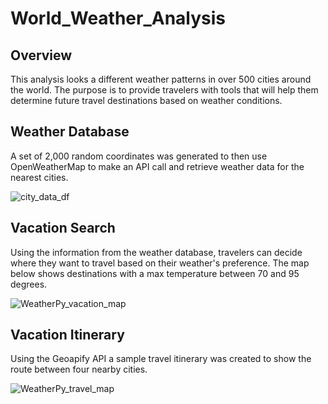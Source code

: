 # World_Weather_Analysis

## Overview
This analysis looks a different weather patterns in over 500 cities around the world. The purpose is to provide travelers with tools that will help them determine future travel destinations based on weather conditions.

## Weather Database
A set of 2,000 random coordinates was generated to then use OpenWeatherMap to make an API call and retrieve weather data for the nearest cities.

![city_data_df](https://user-images.githubusercontent.com/116690861/206868828-55a4dbe3-d8d3-4ff7-82ac-6852817b3fe2.png)

## Vacation Search
Using the information from the weather database, travelers can decide where they want to travel based on their weather's preference. The map below shows destinations with a max temperature between 70 and 95 degrees. 

![WeatherPy_vacation_map](https://user-images.githubusercontent.com/116690861/206869087-23976ccb-bd9f-4039-8a19-d6c6fa351e4c.png)

## Vacation Itinerary
Using the Geoapify API a sample travel itinerary was created to show the route between four nearby cities. 

![WeatherPy_travel_map](https://user-images.githubusercontent.com/116690861/206869273-acc6c7ae-8096-4b25-b18d-03ca9980977f.png)

